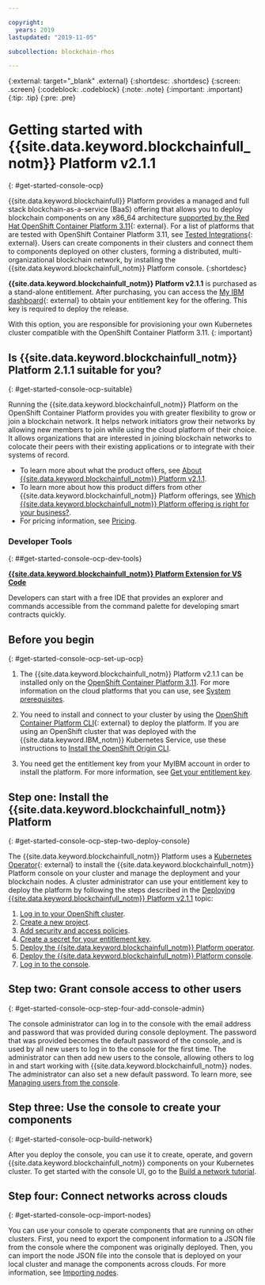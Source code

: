 ```yaml
---

copyright:
  years: 2019
lastupdated: "2019-11-05"

subcollection: blockchain-rhos

---
```


{:external: target="_blank" .external}
{:shortdesc: .shortdesc}
{:screen: .screen}
{:codeblock: .codeblock}
{:note: .note}
{:important: .important}
{:tip: .tip}
{:pre: .pre}

# Getting started with {{site.data.keyword.blockchainfull_notm}} Platform v2.1.1
{: #get-started-console-ocp}

{{site.data.keyword.blockchainfull}} Platform provides a managed and full stack blockchain-as-a-service (BaaS) offering that allows you to deploy blockchain components on any x86_64 architecture [supported by the Red Hat OpenShift Container Platform 3.11](https://docs.openshift.com/container-platform/3.11/install/prerequisites.html){: external}. For a list of platforms that are tested with OpenShift Container Platform 3.11, see [Tested Integrations](https://access.redhat.com/articles/2176281){: external}. Users can create components in their clusters and connect them to components deployed on other clusters, forming a distributed, multi-organizational blockchain network, by installing the {{site.data.keyword.blockchainfull_notm}} Platform console.
{:shortdesc}

**{{site.data.keyword.blockchainfull_notm}} Platform v2.1.1** is purchased as a stand-alone entitlement. After purchasing, you can access the [My IBM dashboard](https://myibm.ibm.com/dashboard/){: external} to obtain your entitlement key for the offering. This key is required to deploy the release.

With this option, you are responsible for provisioning your own Kubernetes cluster compatible with the OpenShift Container Platform 3.11.
{: important}

## Is {{site.data.keyword.blockchainfull_notm}} Platform 2.1.1 suitable for you?
{: #get-started-console-ocp-suitable}

Running the {{site.data.keyword.blockchainfull_notm}} Platform on the OpenShift Container Platform provides you with greater flexibility to grow or join a blockchain network. It helps network initiators grow their networks by allowing new members to join while using the cloud platform of their choice. It allows organizations that are interested in joining blockchain networks to colocate their peers with their existing applications or to integrate with their systems of record.
- To learn more about what the product offers, see [About {{site.data.keyword.blockchainfull_notm}} Platform v2.1.1](/docs/services/blockchain-rhos?topic=blockchain-rhos-console-ocp-about).
- To learn more about how this product differs from other {{site.data.keyword.blockchainfull_notm}} Platform offerings, see [Which {{site.data.keyword.blockchainfull_notm}} Platform offering is right for your business?](/docs/services/blockchain-rhos?topic=blockchain-rhos-console-ocp-about#get-started-console-ocp-which-ibp).
- For pricing information, see [Pricing](/docs/services/blockchain-rhos?topic=blockchain-rhos-ibp-rhos-pricing).

### Developer Tools
{: ##get-started-console-ocp-dev-tools}

[**{{site.data.keyword.blockchainfull_notm}} Platform Extension for VS Code**](/docs/services/blockchain-rhos?topic=blockchain-rhos-develop-vscode#develop-vscode)  

Developers can start with a free IDE that provides an explorer and commands accessible from the command palette for developing smart contracts quickly.

## Before you begin
{: #get-started-console-ocp-set-up-ocp}

1. The {{site.data.keyword.blockchainfull_notm}} Platform v2.1.1 can be installed only on the [OpenShift Container Platform 3.11](https://docs.openshift.com/container-platform/3.11/welcome/index.html). For more information on the cloud platforms that you can use, see [System prerequisites](/docs/services/blockchain-rhos?topic=blockchain-rhos-console-ocp-about#console-ocp-about-prerequisites).

2. You need to install and connect to your cluster by using the [OpenShift Container Platform CLI](https://docs.openshift.com/container-platform/3.11/cli_reference/get_started_cli.html#installing-the-cli){: external} to deploy the platform. If you are using an OpenShift cluster that was deployed with the {{site.data.keyword.IBM_notm}} Kubernetes Service, use these instructions to [Install the OpenShift Origin CLI](/docs/openshift?topic=openshift-openshift-cli#cli_oc).

3. You need get the entitlement key from your MyIBM account in order to install the platform. For more information, see [Get your entitlement key](/docs/services/blockchain-rhos/howto?topic=blockchain-rhos-deploy-ocp#deploy-ocp-entitlement-key).

## Step one: Install the {{site.data.keyword.blockchainfull_notm}} Platform
{: #get-started-console-ocp-step-two-deploy-console}

The {{site.data.keyword.blockchainfull_notm}} Platform uses a [Kubernetes Operator](https://www.openshift.com/learn/topics/operators){: external} to install the {{site.data.keyword.blockchainfull_notm}} Platform console on your cluster and manage the deployment and your blockchain nodes. A cluster administrator can use your entitlement key to deploy the platform by following the steps described in the [Deploying {{site.data.keyword.blockchainfull_notm}} Platform v2.1.1](/docs/services/blockchain-rhos/howto?topic=blockchain-rhos-deploy-ocp#deploy-ocp) topic:

  1. [Log in to your OpenShift cluster](/docs/services/blockchain-rhos/howto?topic=blockchain-rhos-deploy-ocp#deploy-ocp-login).
  2. [Create a new project](/docs/services/blockchain-rhos/howto?topic=blockchain-rhos-deploy-ocp#deploy-ocp-project).
  3. [Add security and access policies](/docs/services/blockchain-rhos/howto?topic=blockchain-rhos-deploy-ocp#deploy-ocp-scc).
  4. [Create a secret for your entitlement key](/docs/services/blockchain-rhos/howto?topic=blockchain-rhos-deploy-ocp#deploy-ocp-docker-registry-secret).
  5. [Deploy the {{site.data.keyword.blockchainfull_notm}} Platform operator](/docs/services/blockchain-rhos/howto?topic=blockchain-rhos-deploy-ocp#deploy-ocp-operator).
  6. [Deploy the {{site.data.keyword.blockchainfull_notm}} Platform console](/docs/services/blockchain-rhos/howto?topic=blockchain-rhos-deploy-ocp#deploy-ocp-console).
  7. [Log in to the console](/docs/services/blockchain-rhos/howto?topic=blockchain-rhos-deploy-ocp#deploy-ocp-log-in).

## Step two: Grant console access to other users
{: #get-started-console-ocp-step-four-add-console-admin}

The console administrator can log in to the console with the email address and password that was provided during console deployment. The password that was provided becomes the default password of the console, and is used by all new users to log in to the console for the first time. The administrator can then add new users to the console, allowing others to log in and start working with {{site.data.keyword.blockchainfull_notm}} nodes. The administrator can also set a new default password. To learn more, see [Managing users from the console](/docs/services/blockchain-rhos?topic=blockchain-rhos-console-icp-manage#console-icp-manage-users).

## Step three: Use the console to create your components
{: #get-started-console-ocp-build-network}

After you deploy the console, you can use it to create, operate, and govern {{site.data.keyword.blockchainfull_notm}} components on your Kubernetes cluster. To get started with the console UI, go to the [Build a network tutorial](/docs/services/blockchain-rhos/howto?topic=blockchain-rhos-ibp-console-build-network#ibp-console-build-network).

## Step four: Connect networks across clouds
{: #get-started-console-ocp-import-nodes}

You can use your console to operate components that are running on other clusters. First, you need to export the component information to a JSON file from the console where the component was originally deployed. Then, you can import the node JSON file into the console that is deployed on your local cluster and manage the components across clouds. For more information, see [Importing nodes](/docs/services/blockchain-rhos/howto?topic=blockchain-rhos-ibp-console-import-nodes#ibp-console-import-nodes).
